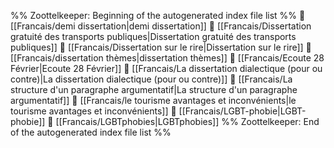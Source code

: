 %% Zoottelkeeper: Beginning of the autogenerated index file list  %%
📄 [[Francais/demi dissertation|demi dissertation]]
📄 [[Francais/Dissertation gratuité des transports publiques|Dissertation gratuité des transports publiques]]
📄 [[Francais/Dissertation sur le rire|Dissertation sur le rire]]
📄 [[Francais/dissertation thèmes|dissertation thèmes]]
📄 [[Francais/Ecoute 28 Février|Ecoute 28 Février]]
📄 [[Francais/La dissertation dialectique (pour ou contre)|La dissertation dialectique (pour ou contre)]]
📄 [[Francais/La structure d'un paragraphe argumentatif|La structure d'un paragraphe argumentatif]]
📄 [[Francais/le tourisme avantages et inconvénients|le tourisme avantages et inconvénients]]
📄 [[Francais/LGBT-phobie|LGBT-phobie]]
📄 [[Francais/LGBTphobies|LGBTphobies]]
%% Zoottelkeeper: End of the autogenerated index file list  %%
